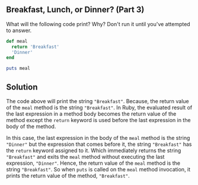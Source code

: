 ## Breakfast, Lunch, or Dinner? (Part 3)
What will the following code print? Why? Don't run it until you've attempted to answer.
```ruby
def meal
  return 'Breakfast'
  'Dinner'
end

puts meal
```

## Solution

The code above will print the string `"Breakfast"`. Because, the return value of the `meal` method is the string `"Breakfast"`. In Ruby, the evaluated result of the last expression in a method body becomes the return value of the method except the `return` keyword is used before the last expression in the body of the method. 

In this case, the last expression in the body of the `meal` method is the string `"Dinner"` but the expression that comes before it, the string `"Breakfast"` has the `return` keyword assigned to it. Which immediately returns the string `"Breakfast"` and exits the `meal` method without executing the last expression, `"Dinner"`. Hence, the return value of the `meal` method is the string `"Breakfast"`. So when `puts` is called on the `meal` method invocation, it prints the return value of the method, `"Breakfast"`.